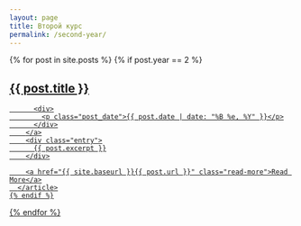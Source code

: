 ```yaml
---
layout: page
title: Второй курс
permalink: /second-year/
---
```


<div class="posts">
  {% for post in site.posts %}
    {% if post.year == 2 %}
      <article class="post">
        <a href="{{ site.baseurl }}{{ post.url }}">
          <h1>{{ post.title }}</h1>

          <div>
            <p class="post_date">{{ post.date | date: "%B %e, %Y" }}</p>
          </div>
        </a>
        <div class="entry">
          {{ post.excerpt }}
        </div>
    
        <a href="{{ site.baseurl }}{{ post.url }}" class="read-more">Read More</a>
      </article>
    {% endif %}
  {% endfor %}
</div>
